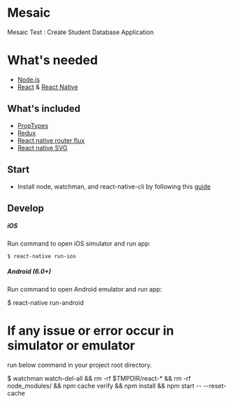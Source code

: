 # Mesaic
Mesaic Test : Create Student Database Application

# What's needed

* [Node.js](http://nodejs.org)
* [React](https://github.com/facebook/react) & [React Native](https://github.com/facebook/react-native)

## What's included

* [PropTypes](https://facebook.github.io/react/docs/typechecking-with-proptypes.html)
* [Redux](https://github.com/reactjs/redux)
* [React native router flux](https://github.com/aksonov/react-native-router-flux)
* [React native SVG](https://github.com/react-native-community/react-native-svg)


## Start

* Install node, watchman, and react-native-cli by following this [guide](https://facebook.github.io/react-native/docs/getting-started.html)

## Develop
##### iOS

Run command to open iOS simulator and run app:
```
$ react-native run-ios
```

##### Android (6.0+)
Run command to open Android emulator and run app:

$ react-native run-android

# If any issue or error occur in simulator or emulator 

run below command in your project root directory.

$ watchman watch-del-all && rm -rf $TMPDIR/react-* && rm -rf node_modules/ && npm cache verify && npm install && npm start -- --reset-cache




